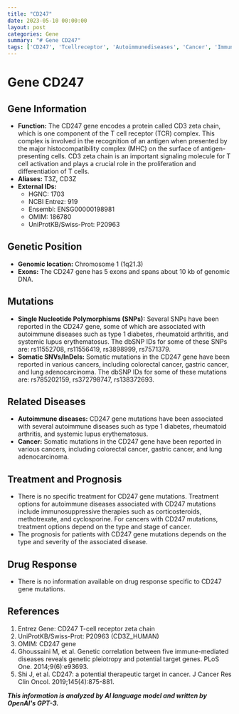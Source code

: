```yaml
---
title: "CD247"
date: 2023-05-10 00:00:00
layout: post
categories: Gene
summary: "# Gene CD247"
tags: ['CD247', 'Tcellreceptor', 'Autoimmunediseases', 'Cancer', 'Immunosuppressivetherapies', 'Prognosis', 'SNPs', 'Somaticmutations']
---
```


# Gene CD247

## Gene Information
- **Function:** The CD247 gene encodes a protein called CD3 zeta chain, which is one component of the T cell receptor (TCR) complex. This complex is involved in the recognition of an antigen when presented by the major histocompatibility complex (MHC) on the surface of antigen-presenting cells. CD3 zeta chain is an important signaling molecule for T cell activation and plays a crucial role in the proliferation and differentiation of T cells.
- **Aliases:** T3Z, CD3Z
- **External IDs:** 
    - HGNC: 1703 
    - NCBI Entrez: 919
    - Ensembl: ENSG00000198981
    - OMIM: 186780
    - UniProtKB/Swiss-Prot: P20963 

## Genetic Position
- **Genomic location:** Chromosome 1 (1q21.3)
- **Exons:** The CD247 gene has 5 exons and spans about 10 kb of genomic DNA.

## Mutations
- **Single Nucleotide Polymorphisms (SNPs):** Several SNPs have been reported in the CD247 gene, some of which are associated with autoimmune diseases such as type 1 diabetes, rheumatoid arthritis, and systemic lupus erythematosus. The dbSNP IDs for some of these SNPs are: rs11552708, rs11556419, rs3898999, rs7571379.
- **Somatic SNVs/InDels:** Somatic mutations in the CD247 gene have been reported in various cancers, including colorectal cancer, gastric cancer, and lung adenocarcinoma. The dbSNP IDs for some of these mutations are: rs785202159, rs372798747, rs138372693.

## Related Diseases
- **Autoimmune diseases:** CD247 gene mutations have been associated with several autoimmune diseases such as type 1 diabetes, rheumatoid arthritis, and systemic lupus erythematosus.
- **Cancer:** Somatic mutations in the CD247 gene have been reported in various cancers, including colorectal cancer, gastric cancer, and lung adenocarcinoma.

## Treatment and Prognosis
- There is no specific treatment for CD247 gene mutations. Treatment options for autoimmune diseases associated with CD247 mutations include immunosuppressive therapies such as corticosteroids, methotrexate, and cyclosporine. For cancers with CD247 mutations, treatment options depend on the type and stage of cancer.
- The prognosis for patients with CD247 gene mutations depends on the type and severity of the associated disease.

## Drug Response
- There is no information available on drug response specific to CD247 gene mutations.

## References
1. Entrez Gene: CD247 T-cell receptor zeta chain
2. UniProtKB/Swiss-Prot: P20963 (CD3Z_HUMAN)
3. OMIM: CD247 gene
4. Ghoussaini M, et al. Genetic correlation between five immune-mediated diseases reveals genetic pleiotropy and potential target genes. PLoS One. 2014;9(6):e93693.
5. Shi J, et al. CD247: a potential therapeutic target in cancer. J Cancer Res Clin Oncol. 2019;145(4):875-881.

**_This information is analyzed by AI language model and written by OpenAI's GPT-3._**